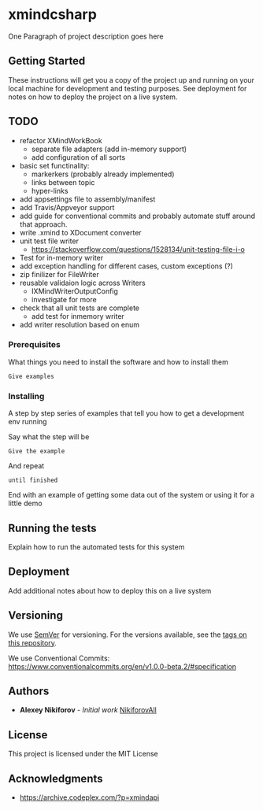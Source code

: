 # xmindcsharp

One Paragraph of project description goes here

## Getting Started

These instructions will get you a copy of the project up and running on your local machine for development and testing purposes. See deployment for notes on how to deploy the project on a live system.

## TODO
* refactor XMindWorkBook
    * separate file adapters (add in-memory support)
    * add configuration of all sorts
* basic set functinality:
    * markerkers (probably already implemented)
    * links between topic
    * hyper-links
* add appsettings file to assembly/manifest
* add Travis/Appveyor support
* add guide for conventional commits and probably automate stuff around that approach.
* write .xmind to XDocument converter
* unit test file writer
    * https://stackoverflow.com/questions/1528134/unit-testing-file-i-o
* Test for in-memory writer
* add exception handling for different cases, custom exceptions (?)
* zip finilizer for FileWriter
* reusable validaion logic across Writers
    * IXMindWriterOutputConfig
    * investigate for more
* check that all unit tests are complete
    * add test for inmemory writer
* add writer resolution based on enum

### Prerequisites

What things you need to install the software and how to install them

```
Give examples
```

### Installing

A step by step series of examples that tell you how to get a development env running

Say what the step will be

```
Give the example
```

And repeat

```
until finished
```

End with an example of getting some data out of the system or using it for a little demo

## Running the tests

Explain how to run the automated tests for this system

## Deployment

Add additional notes about how to deploy this on a live system


## Versioning

We use [SemVer](http://semver.org/) for versioning. For the versions available, see the [tags on this repository](https://github.com/your/project/tags). 

We use Conventional Commits: https://www.conventionalcommits.org/en/v1.0.0-beta.2/#specification
## Authors

* **Alexey Nikiforov** - *Initial work*  [NikiforovAll](https://github.com/NikiforovAll)

## License

This project is licensed under the MIT License
## Acknowledgments

* https://archive.codeplex.com/?p=xmindapi
